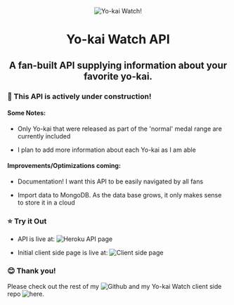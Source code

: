 <div align="center"><img src="https://images-na.ssl-images-amazon.com/images/I/61l4HqLFdLL._AC_.jpg" alt="Yo-kai Watch!" align="center"></div>

<h1 align="center">Yo-kai Watch API</h1>
<h2 align="center">A fan-built API supplying information about your favorite yo-kai.</h3>



### :construction: This API is actively under construction! ###

#### Some Notes:

- Only Yo-kai that were released as part of the 'normal' medal range are currently included

- I plan to add more information about each Yo-kai as I am able

#### Improvements/Optimizations coming:

- Documentation! I want this API to be easily navigated by all fans

- Import data to MongoDB. As the data base grows, it only makes sense to store it in a cloud


### :star: Try it Out

- API is live at: ![Heroku API page]('https://yokai-api.herokuapp.com/')

- Initial client side page is live at: ![Client side page]('https://yokaiapi.netlify.app/')

### :blush: Thank you!

Please check out the rest of my ![Github](https://github.com/barbaralaw) and my Yo-kai Watch client side repo ![here]('https://github.com/barbaralaw/clientYokai').
